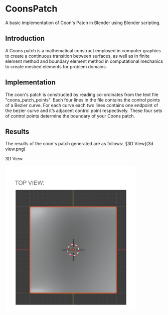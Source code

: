 # CoonsPatch
A basic implementation of Coon's Patch in Blender using Blender scripting.

## Introduction
A Coons patch is a mathematical construct employed in computer graphics to create a continuous transition between surfaces, as well as in finite element method and boundary element method in computational mechanics to create meshed elements for problem domains.

## Implementation
The coon's patch is constructed by reading co-ordinates from the text file "coons_patch_points". Each four lines in the file contains the control points of a Bezier curve. For each curve each two lines contains one endpoint of the bezier curve and it’s adjacent control point respectively. These four sets of control points determine the boundary of your Coons patch.

## Results
The results of the coon's patch generated are as follows:
![3D View](3d view.png)

3D View


![Top View](top_view.png)


